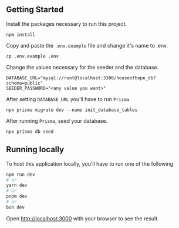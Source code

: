 ## Getting Started

Install the packages necessary to run this project.

```
npm install
```

Copy and paste the `.env.example` file and change it's name to .env.

```
cp .env.example .env
```

Change the values necessary for the seeder and the database.

```
DATABASE_URL="mysql://root@localhost:3306/houseofhope_db?schema=public"
SEEDER_PASSWORD="<any value you want>"
```

After setting `DATABASE_URL` you'll have to run `Prisma`

```
npx prisma migrate dev --name init_database_tables
```

After running `Prisma`, seed your database.

```
npx prisma db seed
```

## Running locally

To host this application locally, you'll have to run one of the following

```bash
npm run dev
# or
yarn dev
# or
pnpm dev
# or
bun dev
```

Open [http://localhost:3000](http://localhost:3000) with your browser to see the result.
